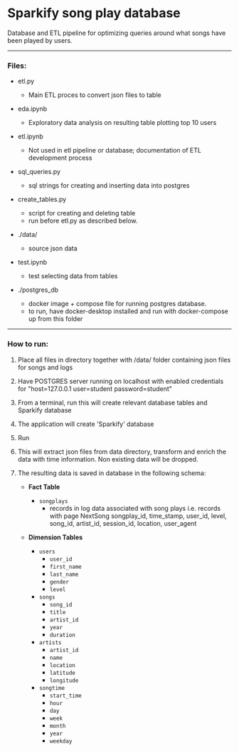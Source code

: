 # Sparkify song play database

Database and ETL pipeline for optimizing queries around what songs have been played by users.

---

### Files:
- etl.py
    - Main ETL proces to convert json files to table
 - eda.ipynb
    - Exploratory data analysis on resulting table plotting top 10 users
- etl.ipynb
    - Not used in etl pipeline or database; documentation of ETL development process
    
- sql_queries.py
    - sql strings for creating and inserting data into postgres
-   create_tables.py
    - script for creating and deleting table
    - run before etl.py as described below.
- ./data/
    - source json data
- test.ipynb
    - test selecting data from tables

- ./postgres_db
    - docker image + compose file for running postgres database. 
    - to run, have docker-desktop installed and run with docker-compose up from this folder

---  

### How to run:
1. Place all files in directory together with /data/ folder containing json files for songs and logs
2. Have POSTGRES server running on localhost with enabled credentials for "host=127.0.0.1 user=student password=student"
3. From a terminal, run <python3 create_tables.py> this will create relevant database tables and Sparkify database
4. The application will create 'Sparkify' database
5. Run <python3 etl.py>
6. This will extract json files from data directory, transform and enrich the data with time information. Non existing data will be dropped.
7. The resulting data is saved in database in the following schema:
    
    - **Fact Table** 
        - `songplays` 
            - records in log data associated with song plays i.e. records with page NextSong
            songplay_id, time_stamp, user_id, level, song_id, artist_id, session_id, location, user_agent
    
    - **Dimension Tables**
        - `users` 
            - `user_id`
            - `first_name`
            - `last_name`
            - `gender`
            - `level`
        - `songs` 
            - `song_id`
            - `title`
            - `artist_id`
            - `year`
            - `duration`
        - `artists` 
            - `artist_id`
            - `name`
            - `location`
            - `latitude`
            - `longitude`
        - `songtime` 
            - `start_time`
            - `hour`
            - `day`
            - `week`
            - `month`
            - `year`
            - `weekday`